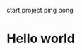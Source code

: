 start project ping pong
<html>
    <head>
        <style>
            body{
                font-size: 10px
                color: black
            }
        </style>
    </head>
    <body>
        <h1>Hello world
    </body>
</html>